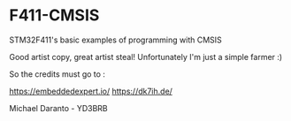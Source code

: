 # F411-CMSIS
STM32F411's basic examples of programming with CMSIS

Good artist copy, great artist steal! Unfortunately I'm just a simple farmer :)

So the credits must go to :

https://embeddedexpert.io/
https://dk7ih.de/


Michael Daranto - YD3BRB

